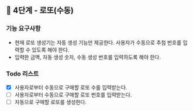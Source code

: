 ## 🚀 4단계 - 로또(수동)
### 기능 요구사항
- 현재 로또 생성기는 자동 생성 기능만 제공한다. 사용자가 수동으로 추첨 번호를 입력할 수 있도록 해야 한다.
- 입력한 금액, 자동 생성 숫자, 수동 생성 번호를 입력하도록 해야 한다.

### Todo 리스트
- [X] 사용자로부터 수동으로 구매할 로또 수를 입력받는다.
- [ ] 사용자로부터 수동으로 구매할 로또 번호를 입력받는다.
- [ ] 자동으로 구매할 로또를 생성한다.